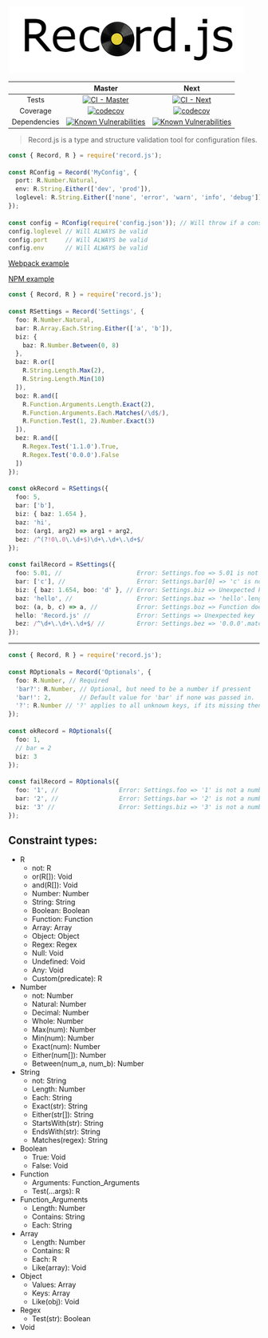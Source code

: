 ![logo](assets/logo.png)

|         |  Master           | Next  |
|:------------:|:-----------------:|:------:|
| Tests             | [![CI - Master](https://circleci.com/gh/Olian04/Record.js/tree/master.svg?style=svg&circle-token=7dc7a0d0d63d7e8f42cdad6cc08f102a144f72a0)](https://circleci.com/gh/Olian04/Record.js/tree/master) |[![CI - Next](https://circleci.com/gh/Olian04/Record.js/tree/next.svg?style=svg&circle-token=7dc7a0d0d63d7e8f42cdad6cc08f102a144f72a0)](https://circleci.com/gh/Olian04/Record.js/tree/next) |
| Coverage  | [![codecov](https://codecov.io/gh/Olian04/Record.js/branch/master/graph/badge.svg?token=S2jhTAlWAh)](https://codecov.io/gh/Olian04/Record.js/branch/master)  | [![codecov](https://codecov.io/gh/Olian04/Record.js/branch/next/graph/badge.svg?token=S2jhTAlWAh)](https://codecov.io/gh/Olian04/Record.js/branch/next) |
| Dependencies | [![Known Vulnerabilities](https://snyk.io/test/github/Olian04/Record.js/master/badge.svg)](https://snyk.io/test/github/Olian04/Record.js/master/) | [![Known Vulnerabilities](https://snyk.io/test/github/Olian04/Record.js/next/badge.svg)](https://snyk.io/test/github/Olian04/Record.js/next/) |

> Record.js is a type and structure validation tool for configuration files.

```ts
const { Record, R } = require('record.js');

const RConfig = Record('MyConfig', {
  port: R.Number.Natural,
  env: R.String.Either(['dev', 'prod']),
  loglevel: R.String.Either(['none', 'error', 'warn', 'info', 'debug'])
});

const config = RConfig(require('config.json')); // Will throw if a constraint fails
config.loglevel // Will ALWAYS be valid
config.port     // Will ALWAYS be valid
config.env      // Will ALWAYS be valid
```

[Webpack example](examples/RWebpackConfig.js)

[NPM example](examples/RPackageJSON.js)

```ts
const { Record, R } = require('record.js');

const RSettings = Record('Settings', {
  foo: R.Number.Natural,
  bar: R.Array.Each.String.Either(['a', 'b']),
  biz: {
    baz: R.Number.Between(0, 8)
  },
  baz: R.or([
    R.String.Length.Max(2),
    R.String.Length.Min(10)
  ]),
  boz: R.and([
    R.Function.Arguments.Length.Exact(2),
    R.Function.Arguments.Each.Matches(/\d$/),
    R.Function.Test(1, 2).Number.Exact(3)
  ]),
  bez: R.and([
    R.Regex.Test('1.1.0').True,
    R.Regex.Test('0.0.0').False
  ])
});

const okRecord = RSettings({
  foo: 5,
  bar: ['b'],
  biz: { baz: 1.654 },
  baz: 'hi',
  boz: (arg1, arg2) => arg1 + arg2,
  bez: /^(?!0\.0\.\d+$)\d+\.\d+\.\d+$/
});

const failRecord = RSettings({
  foo: 5.01, //                     Error: Settings.foo => 5.01 is not a natural number
  bar: ['c'], //                    Error: Settings.bar[0] => 'c' is not in ['a', 'b']
  biz: { baz: 1.654, boo: 'd' }, // Error: Settings.biz => Unexpected key 'boo'.
  baz: 'hello', //                  Error: Settings.baz => 'hello'.length is not, less than 3, nor greater than 9
  boz: (a, b, c) => a, //           Error: Settings.boz => Function does not take exacly 2 arguments.
  hello: 'Record.js' //             Error: Settings => Unexpected key 'hello'.
  bez: /^\d+\.\d+\.\d+$/ //         Error: Settings.bez => '0.0.0'.match should be false
});
```

---

```ts
const { Record, R } = require('record.js');

const ROptionals = Record('Optionals', {
  foo: R.Number, // Required
  'bar?': R.Number, // Optional, but need to be a number if pressent
  'bar!': 2,        // Default value for 'bar' if none was passed in.
  '?': R.Number // '?' applies to all unknown keys, if its missing then unknown keys are prohibited
});

const okRecord = ROptionals({
  foo: 1,
  // bar = 2
  biz: 3
});

const failRecord = ROptionals({
  foo: '1', //                 Error: Settings.foo => '1' is not a number
  bar: '2', //                 Error: Settings.bar => '2' is not a number
  biz: '3' //                  Error: Settings.biz => '3' is not a number
});
```

## Constraint types:

* R
  * not: R
  * or(R[]): Void
  * and(R[]): Void
  * Number: Number
  * String: String
  * Boolean: Boolean
  * Function: Function
  * Array: Array
  * Object: Object
  * Regex: Regex
  * Null: Void
  * Undefined: Void
  * Any: Void
  * Custom(predicate): R
* Number
  * not: Number
  * Natural: Number
  * Decimal: Number
  * Whole: Number
  * Max(num): Number
  * Min(num): Number
  * Exact(num): Number
  * Either(num[]): Number
  * Between(num_a, num_b): Number
* String
  * not: String
  * Length: Number
  * Each: String
  * Exact(str): String
  * Either(str[]): String
  * StartsWith(str): String
  * EndsWith(str): String
  * Matches(regex): String
* Boolean
  * True: Void
  * False: Void
* Function
  * Arguments: Function_Arguments
  * Test(...args): R
* Function_Arguments
  * Length: Number
  * Contains: String
  * Each: String
* Array
  * Length: Number
  * Contains: R
  * Each: R
  * Like(array): Void
* Object
  * Values: Array
  * Keys: Array
  * Like(obj): Void
* Regex
  * Test(str): Boolean
* Void
